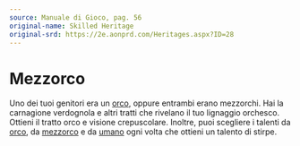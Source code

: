 ```yaml
---
source: Manuale di Gioco, pag. 56
original-name: Skilled Heritage
original-srd: https://2e.aonprd.com/Heritages.aspx?ID=28
---
```


# Mezzorco

Uno dei tuoi genitori era un [orco](/stirpi/orco), oppure entrambi erano
mezzorchi. Hai la carnagione verdognola e altri tratti che rivelano il tuo
lignaggio orchesco. Ottieni il tratto orco e visione crepuscolare. Inoltre, puoi
scegliere i talenti da [orco](/stirpi/orco/talenti), da
[mezzorco](/stirpi/lignaggi-mezzumani/mezzorco/talenti) e da
[umano](/stirpi/umano/talenti) ogni volta che ottieni un talento di stirpe.
